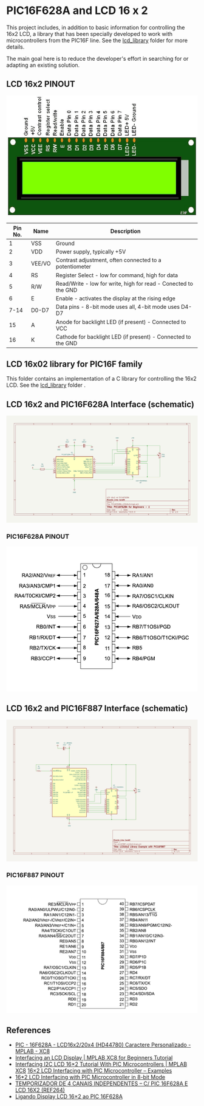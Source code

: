 # PIC16F628A and LCD 16 x 2

This project includes, in addition to basic information for controlling the 16x2 LCD, a library that has been specially developed to work with microcontrollers from the PIC16F line. See the [lcd_library](./lcd_library)  folder for more details.

The main goal here is to reduce the developer's effort in searching for or adapting an existing solution.


## LCD 16x2 PINOUT


![LCD 16x2 PINOUT](./images/LCD16x2_PINOUT.jpg)



| Pin No. | Name   | Description                                         |
|---------|------  |-----------------------------------------------------|
| 1       | VSS    | Ground                                              |
| 2       | VDD    | Power supply, typically +5V                         |
| 3       | VEE/VO | Contrast adjustment, often connected to a potentiometer |
| 4       | RS     | Register Select - low for command, high for data    |
| 5       | R/W    | Read/Write - low for write, high for read  - Conected to the GND  |
| 6       | E      | Enable - activates the display at the rising edge   |
| 7-14    | D0-D7  | Data pins - 8-bit mode uses all, 4-bit mode uses D4-D7 |
| 15      | A      | Anode for backlight LED (if present)    - Connected to VCC      |
| 16      | K      | Cathode for backlight LED (if present)  - Connected to the GND  |


## LCD 16x02 library for PIC16F family

This folder contains an implementation of a C library for controlling the 16x2 LCD. See the [lcd_library](./lcd_library) folder .


## LCD 16x2 and PIC16F628A Interface (schematic)


![LCD 16x2 and ## LCD 16x2 and PIC16F628A Interface circuit](./schematic_pic16f628a_lcd_16_2.jpg)


### PIC16F628A PINOUT

![PIC16F628 PINOUT](../../images/PIC16F628A_PINOUT.png)


## LCD 16x2 and PIC16F887 Interface (schematic)


![LCD 16x2 and PIC16F887 Interface - schematic](./schematic_pic16f887_lcd_16_2.jpg)


### PIC16F887 PINOUT


![PIC16F628 PINOUT](../../images/PIC16F887_PINOUT.png)


## References

* [PIC - 16F628A - LCD16x2/20x4 (HD44780) Caractere Personalizado - MPLAB - XC8](https://www.youtube.com/watch?v=cSilHqW9k3U)
* [Interfacing an LCD Display | MPLAB XC8 for Beginners Tutorial](https://youtu.be/u2VPLtELzZ4?si=RauXd0Ug4RccfLn9)
* [Interfacing I2C LCD 16×2 Tutorial With PIC Microcontrollers | MPLAB XC8](https://deepbluembedded.com/interfacing-i2c-lcd-16x2-tutorial-with-pic-microcontrollers-mplab-xc8/)
[16×2 LCD Interfacing with PIC Microcontroller – Examples](https://microcontrollerslab.com/lcd-interfacing-pic16f877a-microcontroller/)
* [16*2 LCD Interfacing with PIC Microcontroller in 8-bit Mode](https://aticleworld.com/162-lcd-interfacing-with-pic-microcontroller-in-8-bit-mode/)
* [TEMPORIZADOR DE 4 CANAIS INDEPENDENTES – C/ PIC 16F628A E LCD 16X2 (REF264)](http://picsource.com.br/archives/10215)
* [Ligando Display LCD 16×2 ao PIC 16F628A](https://www.makerhero.com/blog/display-lcd-16x2-pic-16f628a/)
